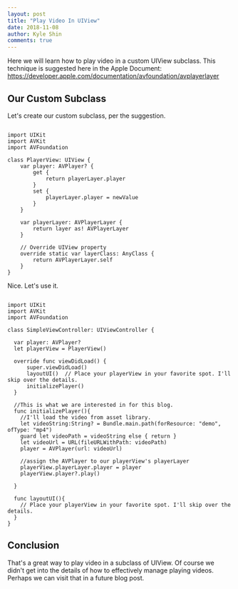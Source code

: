 ```yaml
---
layout: post
title: "Play Video In UIView"
date: 2018-11-08
author: Kyle Shin
comments: true
---
```

Here we will learn how to play video in a custom UIView subclass.
This technique is suggested here in the Apple Document:
https://developer.apple.com/documentation/avfoundation/avplayerlayer

## Our Custom Subclass

Let's create our custom subclass, per the suggestion.

<!-- code -->

<pre><code class="line-numbers language-swift">
import UIKit
import AVKit
import AVFoundation

class PlayerView: UIView {
    var player: AVPlayer? {
        get {
            return playerLayer.player
        }
        set {
            playerLayer.player = newValue
        }
    }

    var playerLayer: AVPlayerLayer {
        return layer as! AVPlayerLayer
    }

    // Override UIView property
    override static var layerClass: AnyClass {
        return AVPlayerLayer.self
    }
}
</code></pre>
<!-- end code -->

Nice. Let's use it.

<pre><code class="line-numbers language-swift">
import UIKit
import AVKit
import AVFoundation

class SimpleViewController: UIViewController {

  var player: AVPlayer?
  let playerView = PlayerView()

  override func viewDidLoad() {
      super.viewDidLoad()
      layoutUI()  // Place your playerView in your favorite spot. I'll skip over the details.
      initializePlayer()  
  }

  //This is what we are interested in for this blog.
  func initializePlayer(){
    //I'll load the video from asset library.
    let videoString:String? = Bundle.main.path(forResource: "demo", ofType: "mp4")
    guard let videoPath = videoString else { return }
    let videoUrl = URL(fileURLWithPath: videoPath)
    player = AVPlayer(url: videoUrl)

    //assign the AVPlayer to our playerView's playerLayer
    playerView.playerLayer.player = player
    playerView.player?.play()

  }

  func layoutUI(){
    // Place your playerView in your favorite spot. I'll skip over the details.
  }
}
</code></pre>


## Conclusion

That's a great way to play video in a subclass of UIView. Of course we didn't get into
the details of how to effectively manage playing videos. Perhaps we can visit that in a
future blog post.
